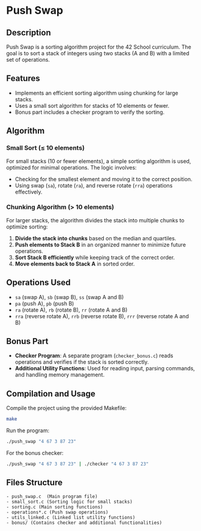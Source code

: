 # Push Swap

## Description
Push Swap is a sorting algorithm project for the 42 School curriculum. The goal is to sort a stack of integers using two stacks (A and B) with a limited set of operations.

## Features
- Implements an efficient sorting algorithm using chunking for large stacks.
- Uses a small sort algorithm for stacks of 10 elements or fewer.
- Bonus part includes a checker program to verify the sorting.

## Algorithm
### Small Sort (≤ 10 elements)
For small stacks (10 or fewer elements), a simple sorting algorithm is used, optimized for minimal operations. The logic involves:
- Checking for the smallest element and moving it to the correct position.
- Using swap (`sa`), rotate (`ra`), and reverse rotate (`rra`) operations effectively.

### Chunking Algorithm (> 10 elements)
For larger stacks, the algorithm divides the stack into multiple chunks to optimize sorting:
1. **Divide the stack into chunks** based on the median and quartiles.
2. **Push elements to Stack B** in an organized manner to minimize future operations.
3. **Sort Stack B efficiently** while keeping track of the correct order.
4. **Move elements back to Stack A** in sorted order.

## Operations Used
- `sa` (swap A), `sb` (swap B), `ss` (swap A and B)
- `pa` (push A), `pb` (push B)
- `ra` (rotate A), `rb` (rotate B), `rr` (rotate A and B)
- `rra` (reverse rotate A), `rrb` (reverse rotate B), `rrr` (reverse rotate A and B)

## Bonus Part
- **Checker Program**: A separate program (`checker_bonus.c`) reads operations and verifies if the stack is sorted correctly.
- **Additional Utility Functions**: Used for reading input, parsing commands, and handling memory management.

## Compilation and Usage
Compile the project using the provided Makefile:
```bash
make
```
Run the program:
```bash
./push_swap "4 67 3 87 23"
```
For the bonus checker:
```bash
./push_swap "4 67 3 87 23" | ./checker "4 67 3 87 23"
```

## Files Structure
```
- push_swap.c  (Main program file)
- small_sort.c (Sorting logic for small stacks)
- sorting.c (Main sorting functions)
- operations*.c (Push swap operations)
- utils_linked.c (Linked list utility functions)
- bonus/ (Contains checker and additional functionalities)
```
